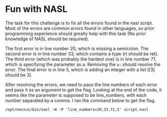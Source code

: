# Fun with NASL

The task for this challenge is to fix all the errors found in the nasl script.
Most of the errors are common errors found in other languages, so prior programming experience should greatly help with this task (No prior knowledge of NASL should be required).

The first error is in line number 20, which is missing a semicolon.
The second error is in line number 33, which contains a type (rt should be ret).
The third error (which was probably the hardest one) is in line number 71, which is specifying the parameter as a. Removing the `a:` should resolve the error.
The final error is in line 5, which is adding an integer with a list ([3] should be 3).

After resolving the errors, we need to pass the line numbers of each error and pass it as an argument to get the flag.
Looking at the end of the code, it seems like the parameter is supposed to be line_numbers, with each number separated by a comma.
I ran the command below to get the flag.

`/opt/nessus/bin/nasl -W -P 'line_numbers=20,33,71,5' script.nasl`
